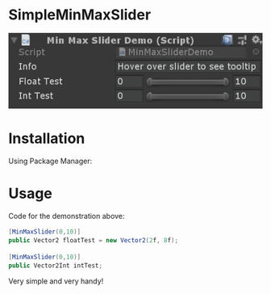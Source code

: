 # SimpleMinMaxSlider

![](Demonstration.gif)

# Installation
Using Package Manager:

# Usage
Code for the demonstration above:
```C#
[MinMaxSlider(0,10)] 
public Vector2 floatTest = new Vector2(2f, 8f);

[MinMaxSlider(0,10)]
public Vector2Int intTest;
```

Very simple and very handy!

